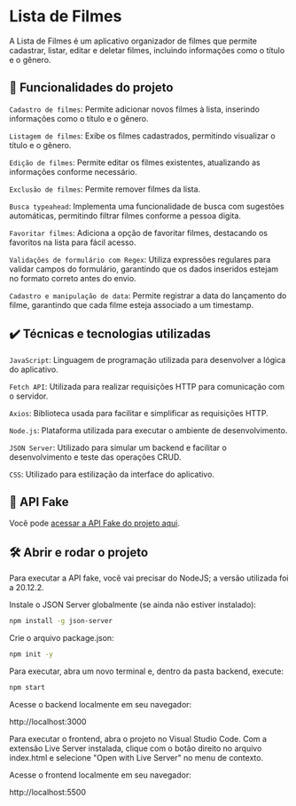 # Lista de Filmes

A Lista de Filmes é um aplicativo organizador de filmes que permite cadastrar, listar, editar e deletar filmes, incluindo informações como o título e o gênero.

## 🔨 Funcionalidades do projeto

`Cadastro de filmes`: Permite adicionar novos filmes à lista, inserindo informações como o título e o gênero.

`Listagem de filmes`: Exibe os filmes cadastrados, permitindo visualizar o título e o gênero.

`Edição de filmes`: Permite editar os filmes existentes, atualizando as informações conforme necessário.

`Exclusão de filmes`: Permite remover filmes da lista.

`Busca typeahead`: Implementa uma funcionalidade de busca com sugestões automáticas, permitindo filtrar filmes conforme a pessoa digita.

`Favoritar filmes`: Adiciona a opção de favoritar filmes, destacando os favoritos na lista para fácil acesso.

`Validações de formulário com Regex`: Utiliza expressões regulares para validar campos do formulário, garantindo que os dados inseridos estejam no formato correto antes do envio.

`Cadastro e manipulação de data`: Permite registrar a data do lançamento do filme, garantindo que cada filme esteja associado a um timestamp.


## ✔️ Técnicas e tecnologias utilizadas

`JavaScript`: Linguagem de programação utilizada para desenvolver a lógica do aplicativo.

`Fetch API`: Utilizada para realizar requisições HTTP para comunicação com o servidor.

`Axios`: Biblioteca usada para facilitar e simplificar as requisições HTTP.

`Node.js`: Plataforma utilizada para executar o ambiente de desenvolvimento.

`JSON Server`: Utilizado para simular um backend e facilitar o desenvolvimento e teste das operações CRUD.

`CSS`: Utilizado para estilização da interface do aplicativo.


## 📁 API Fake
Você pode [acessar a API Fake do projeto aqui](https://github.com/MilyRibeiro/lista-de-filmes/blob/main/backend/db.json).

## 🛠️ Abrir e rodar o projeto

Para executar a API fake, você vai precisar do NodeJS; a versão utilizada foi a 20.12.2.

Instale o JSON Server globalmente (se ainda não estiver instalado):

```bash
npm install -g json-server
```

Crie o arquivo package.json:

```bash
npm init -y
```

Para executar, abra um novo terminal e, dentro da pasta backend, execute:

```bash
npm start
```

Acesse o backend localmente em seu navegador:

http://localhost:3000

Para executar o frontend, abra o projeto no Visual Studio Code. Com a extensão Live Server instalada, clique com o botão direito no arquivo index.html e selecione "Open with Live Server" no menu de contexto.

Acesse o frontend localmente em seu navegador:

http://localhost:5500
